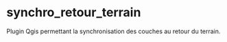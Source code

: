# synchro_retour_terrain
Plugin Qgis permettant la synchronisation des couches au retour du terrain. 
